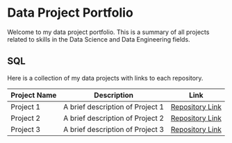 # Data Project Portfolio

Welcome to my data project portfolio. This is a summary of all projects related to skills in the Data Science and Data Engineering fields.

## SQL

Here is a collection of my data projects with links to each repository.

| Project Name       | Description                              | Link                                              |
|--------------------|------------------------------------------|---------------------------------------------------|
| Project 1          | A brief description of Project 1         | [Repository Link](https://github.com/yourusername/project1) |
| Project 2          | A brief description of Project 2         | [Repository Link](https://github.com/yourusername/project2) |
| Project 3          | A brief description of Project 3         | [Repository Link](https://github.com/yourusername/project3) |

